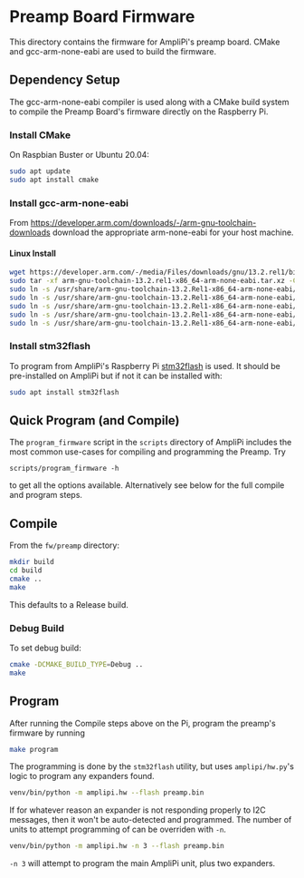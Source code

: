 # Preamp Board Firmware

This directory contains the firmware for AmpliPi's preamp board.
CMake and gcc-arm-none-eabi are used to build the firmware.

## Dependency Setup

The gcc-arm-none-eabi compiler is used along with a CMake build system
to compile the Preamp Board's firmware directly on the Raspberry Pi.

### Install CMake

On Raspbian Buster or Ubuntu 20.04:

```sh
sudo apt update
sudo apt install cmake
```

### Install gcc-arm-none-eabi

From <https://developer.arm.com/downloads/-/arm-gnu-toolchain-downloads>
download the appropriate arm-none-eabi for your host machine.

#### Linux Install

```sh
wget https://developer.arm.com/-/media/Files/downloads/gnu/13.2.rel1/binrel/arm-gnu-toolchain-13.2.rel1-x86_64-arm-none-eabi.tar.xz
sudo tar -xf arm-gnu-toolchain-13.2.rel1-x86_64-arm-none-eabi.tar.xz -C /usr/share
sudo ln -s /usr/share/arm-gnu-toolchain-13.2.Rel1-x86_64-arm-none-eabi/bin/arm-none-eabi-gcc /usr/bin/arm-none-eabi-gcc
sudo ln -s /usr/share/arm-gnu-toolchain-13.2.Rel1-x86_64-arm-none-eabi/bin/arm-none-eabi-g++ /usr/bin/arm-none-eabi-g++
sudo ln -s /usr/share/arm-gnu-toolchain-13.2.Rel1-x86_64-arm-none-eabi/bin/arm-none-eabi-gdb /usr/bin/arm-none-eabi-gdb
sudo ln -s /usr/share/arm-gnu-toolchain-13.2.Rel1-x86_64-arm-none-eabi/bin/arm-none-eabi-size /usr/bin/arm-none-eabi-size
sudo ln -s /usr/share/arm-gnu-toolchain-13.2.Rel1-x86_64-arm-none-eabi/bin/arm-none-eabi-objcopy /usr/bin/arm-none-eabi-objcopy
```

### Install stm32flash

To program from AmpliPi's Raspberry Pi
[stm32flash](https://sourceforge.net/p/stm32flash) is used.
It should be pre-installed on AmpliPi but if not it can be installed with:

```sh
sudo apt install stm32flash
```

## Quick Program (and Compile)
The `program_firmware` script in the `scripts` directory of AmpliPi
includes the most common use-cases for compiling and programming the Preamp.
Try
```
scripts/program_firmware -h
```
to get all the options available.
Alternatively see below for the full compile and program steps.

## Compile
From the `fw/preamp` directory:
```sh
mkdir build
cd build
cmake ..
make
```

This defaults to a Release build.

### Debug Build
To set debug build:
```sh
cmake -DCMAKE_BUILD_TYPE=Debug ..
make
```

## Program
After running the Compile steps above on the Pi,
program the preamp's firmware by running
```sh
make program
```

The programming is done by the `stm32flash` utility, but uses
`amplipi/hw.py`'s logic to program any expanders found.
```sh
venv/bin/python -m amplipi.hw --flash preamp.bin
```

If for whatever reason an expander is not responding properly to I2C messages,
then it won't be auto-detected and programmed.
The number of units to attempt programming of can be overriden with `-n`.
```sh
venv/bin/python -m amplipi.hw -n 3 --flash preamp.bin
```
`-n 3` will attempt to program the main AmpliPi unit, plus two expanders.
